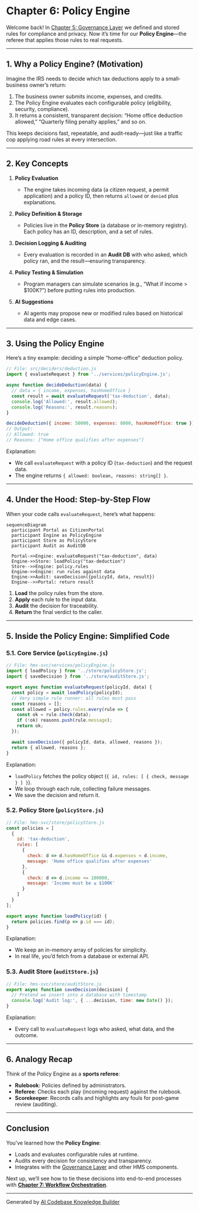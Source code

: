 # Chapter 6: Policy Engine

Welcome back! In [Chapter 5: Governance Layer](05_governance_layer_.md) we defined and stored rules for compliance and privacy. Now it’s time for our **Policy Engine**—the referee that applies those rules to real requests.

---

## 1. Why a Policy Engine? (Motivation)

Imagine the IRS needs to decide which tax deductions apply to a small‐business owner’s return:

1. The business owner submits income, expenses, and credits.
2. The Policy Engine evaluates each configurable policy (eligibility, security, compliance).
3. It returns a consistent, transparent decision: “Home office deduction allowed,” “Quarterly filing penalty applies,” and so on.

This keeps decisions fast, repeatable, and audit‐ready—just like a traffic cop applying road rules at every intersection.

---

## 2. Key Concepts

1. **Policy Evaluation**  
   - The engine takes incoming data (a citizen request, a permit application) and a policy ID, then returns `allowed` or `denied` plus explanations.

2. **Policy Definition & Storage**  
   - Policies live in the **Policy Store** (a database or in-memory registry). Each policy has an ID, description, and a set of rules.

3. **Decision Logging & Auditing**  
   - Every evaluation is recorded in an **Audit DB** with who asked, which policy ran, and the result—ensuring transparency.

4. **Policy Testing & Simulation**  
   - Program managers can simulate scenarios (e.g., “What if income > $100K?”) before putting rules into production.

5. **AI Suggestions**  
   - AI agents may propose new or modified rules based on historical data and edge cases.

---

## 3. Using the Policy Engine

Here’s a tiny example: deciding a simple “home-office” deduction policy.

```js
// File: src/deciders/deduction.js
import { evaluateRequest } from '../services/policyEngine.js';

async function decideDeduction(data) {
  // data = { income, expenses, hasHomeOffice }
  const result = await evaluateRequest('tax-deduction', data);
  console.log('Allowed:', result.allowed);
  console.log('Reasons:', result.reasons);
}

decideDeduction({ income: 50000, expenses: 8000, hasHomeOffice: true });
// Output:
// Allowed: true
// Reasons: ["Home office qualifies after expenses"]
```

Explanation:
- We call `evaluateRequest` with a policy ID (`tax-deduction`) and the request data.
- The engine returns `{ allowed: boolean, reasons: string[] }`.

---

## 4. Under the Hood: Step-by-Step Flow

When your code calls `evaluateRequest`, here’s what happens:

```mermaid
sequenceDiagram
  participant Portal as CitizenPortal
  participant Engine as PolicyEngine
  participant Store as PolicyStore
  participant Audit as AuditDB

  Portal->>Engine: evaluateRequest("tax-deduction", data)
  Engine->>Store: loadPolicy("tax-deduction")
  Store-->>Engine: policy.rules
  Engine->>Engine: run rules against data
  Engine->>Audit: saveDecision({policyId, data, result})
  Engine-->>Portal: return result
```

1. **Load** the policy rules from the store.  
2. **Apply** each rule to the input data.  
3. **Audit** the decision for traceability.  
4. **Return** the final verdict to the caller.

---

## 5. Inside the Policy Engine: Simplified Code

### 5.1. Core Service (`policyEngine.js`)

```js
// File: hms-svc/services/policyEngine.js
import { loadPolicy } from '../store/policyStore.js';
import { saveDecision } from '../store/auditStore.js';

export async function evaluateRequest(policyId, data) {
  const policy = await loadPolicy(policyId);
  // Very simple rule runner: all rules must pass
  const reasons = [];
  const allowed = policy.rules.every(rule => {
    const ok = rule.check(data);
    if (!ok) reasons.push(rule.message);
    return ok;
  });

  await saveDecision({ policyId, data, allowed, reasons });
  return { allowed, reasons };
}
```

Explanation:
- `loadPolicy` fetches the policy object (`{ id, rules: [ { check, message } ] }`).
- We loop through each rule, collecting failure messages.
- We save the decision and return it.

### 5.2. Policy Store (`policyStore.js`)

```js
// File: hms-svc/store/policyStore.js
const policies = [
  {
    id: 'tax-deduction',
    rules: [
      { 
        check: d => d.hasHomeOffice && d.expenses < d.income,
        message: 'Home office qualifies after expenses'
      },
      { 
        check: d => d.income <= 100000,
        message: 'Income must be ≤ $100K'
      }
    ]
  }
];

export async function loadPolicy(id) {
  return policies.find(p => p.id === id);
}
```

Explanation:
- We keep an in-memory array of policies for simplicity.
- In real life, you’d fetch from a database or external API.

### 5.3. Audit Store (`auditStore.js`)

```js
// File: hms-svc/store/auditStore.js
export async function saveDecision(decision) {
  // Pretend we insert into a database with timestamp
  console.log('Audit log:', { ...decision, time: new Date() });
}
```

Explanation:
- Every call to `evaluateRequest` logs who asked, what data, and the outcome.

---

## 6. Analogy Recap

Think of the Policy Engine as a **sports referee**:

- **Rulebook**: Policies defined by administrators.  
- **Referee**: Checks each play (incoming request) against the rulebook.  
- **Scorekeeper**: Records calls and highlights any fouls for post-game review (auditing).

---

## Conclusion

You’ve learned how the **Policy Engine**:

- Loads and evaluates configurable rules at runtime.  
- Audits every decision for consistency and transparency.  
- Integrates with the [Governance Layer](05_governance_layer_.md) and other HMS components.

Next up, we’ll see how to tie these decisions into end-to-end processes with **[Chapter 7: Workflow Orchestration](07_workflow_orchestration_.md)**.

---

Generated by [AI Codebase Knowledge Builder](https://github.com/The-Pocket/Tutorial-Codebase-Knowledge)